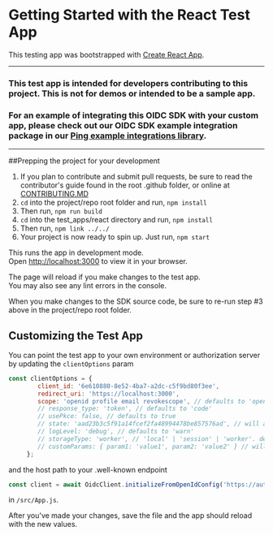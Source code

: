 # Getting Started with the React Test App

This testing app was bootstrapped with [Create React App](https://github.com/facebook/create-react-app).

---
### This test app is intended for developers contributing to this project. This is not for demos or intended to be a sample app.
### For an example of integrating this OIDC SDK with your custom app, please check out our OIDC SDK example integration package in our [Ping example integrations library](https://create-react-app.dev/).
---

##Prepping the project for your development

1. If you plan to contribute and submit pull requests, be sure to read the contributor's guide found in the root .github folder, or online at [CONTRIBUTING.MD](https://github.com/pingidentity-developers-experience/ping-oidc-client-sdk/blob/main/.github/CONTRIBUTING.md)
1. `cd` into the project/repo root folder and run, `npm install`
1. Then run, `npm run build`
1. `cd` into the test_apps/react directory and run, `npm install`
1. Then run, `npm link ../../`
1. Your project is now ready to spin up. Just run, `npm start`

This runs the app in development mode.\
Open [http://localhost:3000](http://localhost:3000) to view it in your browser.

The page will reload if you make changes to the test app.\
You may also see any lint errors in the console.

When you make changes to the SDK source code, be sure to re-run step #3 above in the project/repo root folder.

## Customizing the Test App
You can point the test app to your own environment or authorization server by updating the `clientOptions` param 

``` Javascript
const clientOptions = {
        client_id: '6e610880-8e52-4ba7-a2dc-c5f9bd80f3ee',
        redirect_uri: 'https://localhost:3000',
        scope: 'openid profile email revokescope', // defaults to 'openid profile email'
        // response_type: 'token', // defaults to 'code'
        // usePkce: false, // defaults to true
        // state: 'aad23b3c5f91a14fcef2fa48994478be857576ad', // will apply a random state as a string, you can pass in a string or object
        // logLevel: 'debug', // defaults to 'warn'
        // storageType: 'worker', // 'local' | 'session' | 'worker'. defaults to 'local'. Also falls back to 'local' for backwards compatibility when choosing 'worker' and the Worker object is not present.
        // customParams: { param1: 'value1', param2: 'value2' } // will append custom parameters to the authorization url.  Expects an object with string key/values.
     };
```

and the host path to your .well-known endpoint

``` Javascript
const client = await OidcClient.initializeFromOpenIdConfig('https://auth.pingone.com/b28c6458-9fc0-49cf-bf19-b7aaab1e7be7/as', clientOptions);
```
in `/src/App.js`.

After you've made your changes, save the file and the app should reload with the new values.